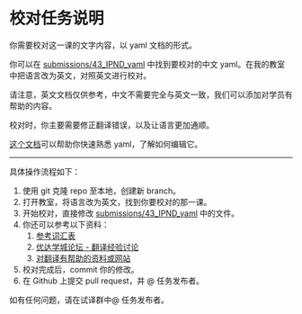 # 校对任务说明

你需要校对这一课的文字内容，以 yaml 文档的形式。

你可以在 [submissions/43_IPND_yaml](/submissions/43_IPND_yaml) 中找到要校对的中文 yaml。在我的教室中把语言改为英文，对照英文进行校对。



请注意，英文文档仅供参考，中文不需要完全与英文一致，我们可以添加对学员有帮助的内容。

校对时，你主要需要修正翻译错误，以及让语言更加通顺。

[这个文档](https://gdgdocs.org/document/d/1UrAfW1EY3eaFh4b8LMevqpXL-BR-uuhEiX_fc-FOPLs/pub?embedded=true)可以帮助你快速熟悉 yaml，了解如何编辑它。



----



具体操作流程如下：

1. 使用 git 克隆 repo 至本地，创建新 branch。
2. 打开教室，将语言改为英文，找到你要校对的那一课。
3. 开始校对，直接修改 [submissions/43_IPND_yaml](/submissions/43_IPND_yaml) 中的文件。
4. 你还可以参考以下资料：
    1. [参考词汇表](https://docs.google.com/spreadsheets/d/1u5Nf9IEqfRR2EI4Q695KhH4dySIr9yF6rP2lTGrZKjg/edit?usp=sharing)
    2. [优达学城论坛 - 翻译经验讨论](https://discussions.youdaxue.com/c/translation/69-category)
    3. [对翻译有帮助的资料或网站](https://discussions.youdaxue.com/t/topic/3007)
5. 校对完成后，commit 你的修改。
6. 在 Github 上提交 pull request，并 @ 任务发布者。




如有任何问题，请在试译群中@ 任务发布者。
